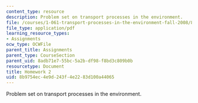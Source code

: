 ```yaml
---
content_type: resource
description: Problem set on transport processes in the environment.
file: /courses/1-061-transport-processes-in-the-environment-fall-2008/8b9754ec4e9d243f4e2283d100a44065_f02homework2.pdf
file_type: application/pdf
learning_resource_types:
- Assignments
ocw_type: OCWFile
parent_title: Assignments
parent_type: CourseSection
parent_uid: 8adb71e7-55bc-5a2b-df98-f8bd3c809b0b
resourcetype: Document
title: Homework 2
uid: 8b9754ec-4e9d-243f-4e22-83d100a44065
---
```

Problem set on transport processes in the environment.

